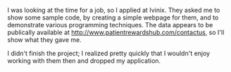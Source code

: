 I was looking at the time for a job, so I applied at Ivinix. They asked me to show some sample code, by creating a simple webpage for them, and to demonstrate various programming techniques. The data appears to be publically available at http://www.patientrewardshub.com/contactus, so I'll show what they gave me.

I didn't finish the project; I realized pretty quickly that I wouldn't enjoy working with them then and dropped my application.
